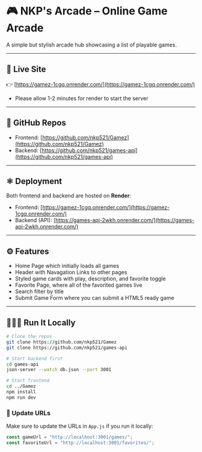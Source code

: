 # 🎮 NKP's Arcade – Online Game Arcade

A simple but stylish arcade hub showcasing a list of playable games.

---

## 🔗 Live Site

👉 [https://gamez-1cgq.onrender.com/](https://gamez-1cgq.onrender.com/)

- Please allow 1-2 minutes for render to start the server

---

## 📂 GitHub Repos

- Frontend: [https://github.com/nkp521/Gamez](https://github.com/nkp521/Gamez)
- Backend: [https://github.com/nkp521/games-api](https://github.com/nkp521/games-api)

---

## ⚛️ Deployment

Both frontend and backend are hosted on **Render**:

- Frontend: [https://gamez-1cgq.onrender.com/](https://gamez-1cgq.onrender.com/)
- Backend (API): [https://games-api-2wkh.onrender.com/](https://games-api-2wkh.onrender.com/)

---

## ⚙️ Features

- Home Page which initially loads all games
- Header with Navagation Links to other pages
- Styled game cards with play, description, and favorite toggle
- Favorite Page, where all of the favorited games live
- Search filter by title
- Submit Game Form where you can submit a HTML5 ready game

---

## 👨🏽‍💻 Run It Locally

```bash
# Clone the repos
git clone https://github.com/nkp521/Gamez
git clone https://github.com/nkp521/games-api

# Start backend first
cd games-api
json-server --watch db.json --port 3001

# Start frontend
cd ../Gamez
npm install
npm run dev
```

### 🚨 Update URLs

Make sure to update the URLs in `App.js` if you run it locally:

```js
const gameUrl = "http://localhost:3001/games/";
const favoriteUrl = "http://localhost:3001/favorites/";
```
